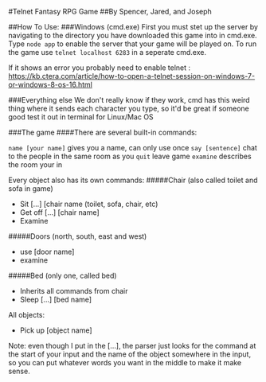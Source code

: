 #Telnet Fantasy RPG Game
##By Spencer, Jared, and Joseph

##How To Use:
###Windows (cmd.exe)
First you must stet up the server by navigating to the directory you have downloaded this game into in cmd.exe.
Type `node app` to enable the server that your game will be played on.
To run the game use `telnet localhost 6283` in a seperate cmd.exe.

If it shows an error you probably need to enable telnet :
https://kb.ctera.com/article/how-to-open-a-telnet-session-on-windows-7-or-windows-8-os-16.html

###Everything else
We don't really know if they work, cmd has this weird thing where it sends each character you type, so it'd be great if someone good test it out in terminal for Linux/Mac OS

###The game
####There are several built-in commands:

`name [your name]` gives you a name, can only use once
`say [sentence]` chat to the people in the same room as you
`quit` leave game
`examine` describes the room your in

Every object also has its own commands:
#####Chair (also called toilet and sofa in game)

- Sit [...] [chair name (toilet, sofa, chair, etc)
- Get off [...] [chair name]
- Examine

#####Doors (north, south, east and west)

- use [door name]
- examine

#####Bed (only one, called bed)

 - Inherits all commands from chair
 - Sleep [...] [bed name]

All objects:

- Pick up [object name]

Note: even though I put in the [...], the parser just looks for the command at the start of your input and the name of the object somewhere in the input, so you can put whatever words you want in the middle to make it make sense. 
